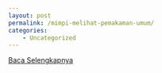 ```yaml
---
layout: post
permalink: /mimpi-melihat-pemakaman-umum/
categories:
    - Uncategorized
---
```


[Baca Selengkapnya](/09)